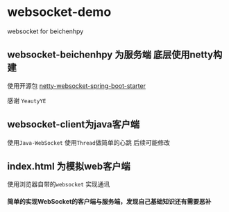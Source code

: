 # websocket-demo
websocket for beichenhpy
## websocket-beichenhpy 为服务端 底层使用netty构建
使用开源包 [netty-websocket-spring-boot-starter](https://github.com/YeautyYE/netty-websocket-spring-boot-starter)

感谢 `YeautyYE`
## websocket-client为java客户端
  使用`Java-WebSocket`  使用`Thread`做简单的心跳 后续可能修改
## index.html 为模拟web客户端
  使用浏览器自带的`websocket` 实现通讯



#### 简单的实现WebSocket的客户端与服务端，发现自己基础知识还有需要恶补
